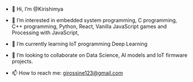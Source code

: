 - 👋 Hi, I’m @Kirishimya
- 👀 I’m interested in embedded
     system programming, 
     C programming, 
     C++ programming,
     Python,
     React,
     Vanilla JavaScript games and
     Processing with JavaScript,
     
- 🌱 I’m currently learning 
     IoT programming
     Deep Learning
- 💞️ I’m looking to collaborate on Data Science, AI models and IoT firmware projects.
- 📫 How to reach me:
     girossine123@gmail.com
